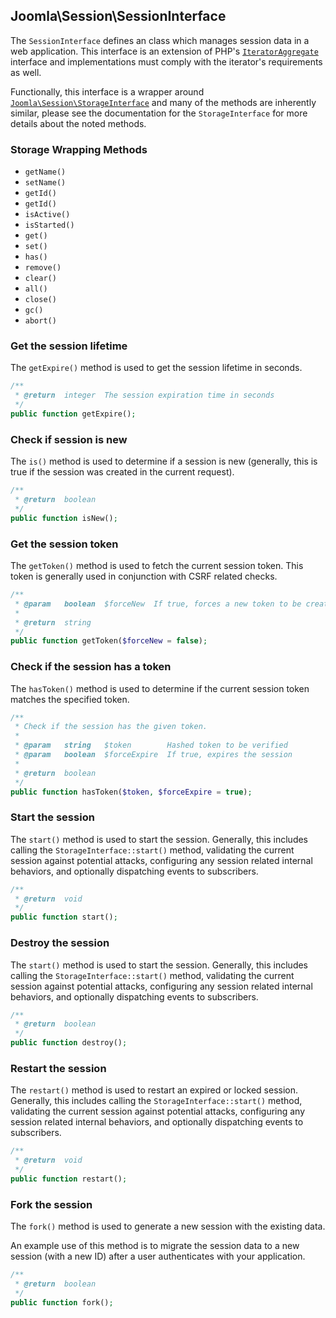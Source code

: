 ## Joomla\Session\SessionInterface

The `SessionInterface` defines an class which manages session data in a web application. This interface is an extension of PHP's [`IteratorAggregate`](https://www.php.net/manual/en/class.iteratoraggregate.php) interface and implementations must comply with the iterator's requirements as well.

Functionally, this interface is a wrapper around [`Joomla\Session\StorageInterface`](StorageInterface.md) and many of the methods are inherently similar, please see the documentation for the `StorageInterface` for more details about the noted methods.

### Storage Wrapping Methods

* `getName()`
* `setName()`
* `getId()`
* `getId()`
* `isActive()`
* `isStarted()`
* `get()`
* `set()`
* `has()`
* `remove()`
* `clear()`
* `all()`
* `close()`
* `gc()`
* `abort()`

### Get the session lifetime

The `getExpire()` method is used to get the session lifetime in seconds.

```php
/**
 * @return  integer  The session expiration time in seconds
 */
public function getExpire();
```

### Check if session is new

The `is()` method is used to determine if a session is new (generally, this is true if the session was created in the current request).

```php
/**
 * @return  boolean
 */
public function isNew();
```

### Get the session token

The `getToken()` method is used to fetch the current session token. This token is generally used in conjunction with CSRF related checks.

```php
/**
 * @param   boolean  $forceNew  If true, forces a new token to be created
 *
 * @return  string
 */
public function getToken($forceNew = false);
```

### Check if the session has a token

The `hasToken()` method is used to determine if the current session token matches the specified token.

```php
/**
 * Check if the session has the given token.
 *
 * @param   string   $token        Hashed token to be verified
 * @param   boolean  $forceExpire  If true, expires the session
 *
 * @return  boolean
 */
public function hasToken($token, $forceExpire = true);
```

### Start the session

The `start()` method is used to start the session. Generally, this includes calling the `StorageInterface::start()` method, validating the current session against potential attacks, configuring any session related internal behaviors, and optionally dispatching events to subscribers.

```php
/**
 * @return  void
 */
public function start();
```

### Destroy the session

The `start()` method is used to start the session. Generally, this includes calling the `StorageInterface::start()` method, validating the current session against potential attacks, configuring any session related internal behaviors, and optionally dispatching events to subscribers.

```php
/**
 * @return  boolean
 */
public function destroy();
```

### Restart the session

The `restart()` method is used to restart an expired or locked session. Generally, this includes calling the `StorageInterface::start()` method, validating the current session against potential attacks, configuring any session related internal behaviors, and optionally dispatching events to subscribers.

```php
/**
 * @return  void
 */
public function restart();
```

### Fork the session

The `fork()` method is used to generate a new session with the existing data.

An example use of this method is to migrate the session data to a new session (with a new ID) after a user authenticates with your application.

```php
/**
 * @return  boolean
 */
public function fork();
```

